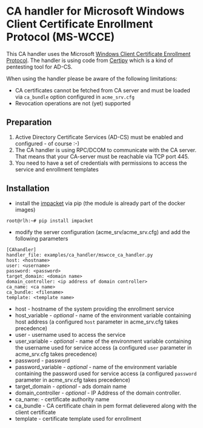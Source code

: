 <!-- markdownlint-disable  MD013 -->
<!-- wiki-title CA handler for Microsoft Windows Client Certificate Enrollment Protocol (MS-WCCE) -->
# CA handler for Microsoft Windows Client Certificate Enrollment Protocol (MS-WCCE)

This CA handler uses the Microsoft [Windows Client Certificate Enrollment Protocol](https://docs.microsoft.com/en-us/openspecs/windows_protocols/ms-wcce/446a0fca-7f27-4436-965d-191635518466). The handler is using code from [Certipy](https://github.com/ly4k/Certipy) which is a kind of pentesting tool for AD-CS.

When using the handler please be aware of the following limitations:

- CA certificates cannot be fetched from CA server and must be loaded via `ca_bundle` option configured in `acme_srv.cfg`
- Revocation operations are not (yet) supported

## Preparation

1. Active Directory Certificate Services (AD-CS) must be enabled and configured - of course :-)
2. The CA handler is using RPC/DCOM to communicate with the CA server. That means that your CA-server must be reachable via TCP port 445.
3. You need to have a set of credentials with permissions to access the service and enrollment templates

## Installation

- install the [impacket](https://github.com/SecureAuthCorp/impacket) via pip (the module is already part of the docker images)

```bash
root@rlh:~# pip install impacket
```

- modify the server configuration (acme_srv/acme_srv.cfg) and add the following parameters

```config
[CAhandler]
handler_file: examples/ca_handler/mswcce_ca_handler.py
host: <hostname>
user: <username>
password: <password>
target_domain: <domain name>
domain_controller: <ip address of domain controller>
ca_name: <ca name>
ca_bundle: <filename>
template: <template name>
```

- host - hostname of the system providing the enrollment service
- host_variable - *optional* - name of the environment variable containing host address (a configured `host` parameter in acme_srv.cfg takes precedence)
- user - username used to access the service
- user_variable - *optional* - name of the environment variable containing the username used for service access (a configured `user` parameter in acme_srv.cfg takes precedence)
- password - password
- password_variable - *optional* - name of the environment variable containing the password used for service access (a configured `password` parameter in acme_srv.cfg takes precedence)
- target_domain - *optional* - ads domain name
- domain_controller - *optional* - IP Address of the domain controller.
- ca_name: - certificate authority name
- ca_bundle - CA certificate chain in pem format delievered along with the client certificate
- template - certificate template used for enrollment
